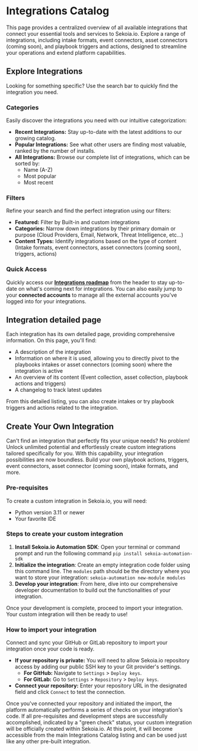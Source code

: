 # Integrations Catalog 

This page provides a centralized overview of all available integrations that connect your essential tools and services to Sekoia.io. Explore a range of integrations, including intake formats, event connectors, asset connectors (coming soon), and playbook triggers and actions, designed to streamline your operations and extend platform capabilities.

## Explore Integrations

Looking for something specific? Use the search bar to quickly find the integration you need.

### Categories

Easily discover the integrations you need with our intuitive categorization:

- **Recent Integrations:** Stay up-to-date with the latest additions to our growing catalog.
- **Popular Integrations:** See what other users are finding most valuable, ranked by the number of installs.
- **All Integrations:** Browse our complete list of integrations, which can be sorted by:
    - Name (A-Z)
    - Most popular
    - Most recent

### Filters

Refine your search and find the perfect integration using our filters:

- **Featured:** Filter by Built-in and custom integrations
- **Categories:** Narrow down integrations by their primary domain or purpose (Cloud Providers, Email, Network, Threat Intelligence, etc…)
- **Content Types:** Identify integrations based on the type of content (Intake formats, event connectors, asset connectors (coming soon), triggers, actions)

### Quick Access

Quickly access our **[Integrations roadmap](https://roadmap-integrations.sekoia.io)** from the header to stay up-to-date on what's coming next for integrations. You can also easily jump to your **connected accounts** to manage all the external accounts you've logged into for your integrations.

## Integration detailed page

Each integration has its own detailed page, providing comprehensive information. On this page, you'll find:

- A description of the integration
- Information on where it is used, allowing you to directly pivot to the playbooks intakes or asset connectors (coming soon) where the integration is active
- An overview of its content (Event collection, asset collection, playbook actions and triggers) 
- A changelog to track latest updates

From this detailed listing, you can also create intakes or try playbook triggers and actions related to the integration.

## Create Your Own Integration

Can't find an integration that perfectly fits your unique needs? No problem! Unlock unlimited potential and effortlessly create custom integrations tailored specifically for you. With this capability, your integration possibilities are now boundless. Build your own playbook actions, triggers, event connectors, asset connector (coming soon),  intake formats, and more.

### Pre-requisites

To create a custom integration in Sekoia.io, you will need:

- Python version 3.11 or newer
- Your favorite IDE

### Steps to create your custom integration

1. **Install Sekoia.io Automation SDK**: Open your terminal or command prompt and run the following command `pip install sekoia-automation-sdk`
2. **Initialize the integration**: Create an empty integration code folder using this command line. The `modules` path should be the directory where you want to store your integration: `sekoia-automation new-module modules`
3. **Develop your integration**: From here, dive into our comprehensive developer documentation to build out the functionalities of your integration.

Once your development is complete, proceed to import your integration. Your custom integration will then be ready to use!

### How to import your integration

Connect and sync your GitHub or GitLab repository to import your integration once your code is ready.

- **If your repository is private:** You will need to allow Sekoia.io repository access by adding our public SSH key to your Git provider's settings.
    - **For GitHub:** Navigate to `Settings` > `Deploy keys`.
    - **For GitLab:** Go to `Settings` > `Repository` > `Deploy keys`.
- **Connect your repository:** Enter your repository URL in the designated field and click `Connect` to test the connection.

Once you've connected your repository and initiated the import, the platform automatically performs a series of checks on your integration's code. If all pre-requisites and development steps are successfully accomplished, indicated by a "green check" status, your custom integration will be officially created within Sekoia.io. At this point, it will become accessible from the main Integrations Catalog listing and can be used just like any other pre-built integration.
